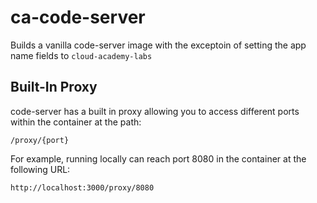 # ca-code-server

Builds a vanilla code-server image with the exceptoin of setting the app name fields to `cloud-academy-labs`

## Built-In Proxy

code-server has a built in proxy allowing you to access different ports within the container at the path:

```
/proxy/{port}
```

For example, running locally can reach port 8080 in the container at the following URL:

```
http://localhost:3000/proxy/8080
```